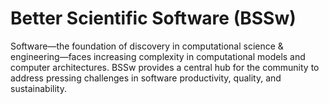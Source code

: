 # Better Scientific Software (BSSw)

Software—the foundation of discovery in computational science & engineering—faces increasing complexity in computational models and computer architectures. BSSw provides a central hub for the community to address pressing challenges in software productivity, quality, and sustainability.

<!---
Slide1 L: ../images/Blog_2307_BSSwFellows.png
Slide1 R: ../Articles/Blog/2024-07-BSSwFellows2023.md
Slide2 L: ../Articles/Blog/2024-07-HPSF-launch.md
Slide2 R: ../CuratedContent/WordsMatter.md
Slide3 L: ../CuratedContent/TuringWay.md 
Slide3 R: ../Events/2024-08-llnl-hpc-tutorials.md
Slide4 L: ../Events/2024BSSwF_team-learning-workshop.md
Slide4 R: ../Events/hpcbp-087-vtkm.md
--->

<!---
Note: We have had up to 7 L and R panels in the carousel, even if the current carousel may be shorter.

Caution: Blank line after first comment mark (or before last comment mark) causes build failure.
LCM: Saving for use again later

Slide1 L: ../Articles/Blog/2024-06-generating-SBOMs.md
Slide1 R: ../Articles/Blog/2024-06-introducing-cass.md
Slide2 L: ../CuratedContent/DebunkingMyth.md
Slide2 R: ../CuratedContent/PortabilityIsReliability.md
Slide3 L: ../Events/hpcbp-085-userexperience.md
Slide3 R: ../Events/ATPESC2024.md
Slide4 L: ../Events/2024-07-refactoring-survey.md 
Slide4 R: ../Events/2024-07-intersect-bootcamp.md 
Slide5 L: ../Events/2024-07-openscience-rse-school.md
Slide5 R: ../Events/2024-08-llnl-hpc-tutorials.md 
--->

<!---
[Site Overview](SiteOverview.md)

[Communities Overview](CommunitiesOverview.md)

[Intro to CSE](IntroToCse.md)

[Intro to HPC](IntroToHpc.md)

--->
